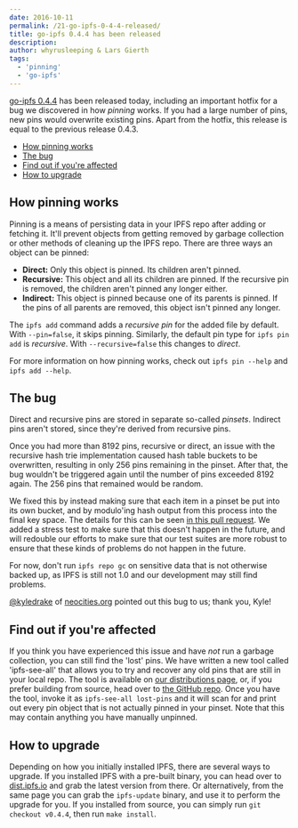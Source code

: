 ```yaml
---
date: 2016-10-11
permalink: /21-go-ipfs-0-4-4-released/
title: go-ipfs 0.4.4 has been released
description:
author: whyrusleeping & Lars Gierth
tags:
  - 'pinning'
  - 'go-ipfs'
---
```


[go-ipfs 0.4.4](https://dist.ipfs.io/#go-ipfs) has been released today, including an important hotfix for a bug we discovered in how _pinning_ works. If you had a large number of pins, new pins would overwrite existing pins. Apart from the hotfix, this release is equal to the previous release 0.4.3.

- [How pinning works](#how-pinning-works)
- [The bug](#the-bug)
- [Find out if you're affected](#find-out-if-you-re-affected)
- [How to upgrade](#how-to-upgrade)

## How pinning works

Pinning is a means of persisting data in your IPFS repo after adding or fetching it. It'll prevent objects from getting removed by garbage collection or other methods of cleaning up the IPFS repo. There are three ways an object can be pinned:

- **Direct:** Only this object is pinned. Its children aren't pinned.
- **Recursive:** This object and all its children are pinned.
  If the recursive pin is removed, the children aren't pinned any longer either.
- **Indirect:** This object is pinned because one of its parents is pinned.
  If the pins of all parents are removed, this object isn't pinned any longer.

The `ipfs add` command adds a _recursive pin_ for the added file by default. With `--pin=false`, it skips pinning. Similarly, the default pin type for `ipfs pin add` is _recursive_. With `--recursive=false` this changes to _direct_.

For more information on how pinning works, check out `ipfs pin --help` and `ipfs add --help`.

## The bug

Direct and recursive pins are stored in separate so-called _pinsets_. Indirect pins aren't stored, since they're derived from recursive pins.

Once you had more than 8192 pins, recursive or direct, an issue with the recursive hash trie implementation caused hash table buckets to be overwritten, resulting in only 256 pins remaining in the pinset. After that, the bug wouldn't be triggered again until the number of pins exceeded 8192 again. The 256 pins that remained would be random.

We fixed this by instead making sure that each item in a pinset be put into its own bucket, and by modulo'ing hash output from this process into the final key space. The details for this can be seen [in this pull request](https://github.com/ipfs/go-ipfs/pull/3273). We added a stress test to make sure that this doesn't happen in the future, and will redouble our efforts to make sure that our test suites are more robust to ensure that these kinds of problems do not happen in the future.

For now, don't run `ipfs repo gc` on sensitive data that is not otherwise backed up, as IPFS is still not 1.0 and our development may still find problems.

[@kyledrake](https://github.com/kyledrake) of [neocities.org](https://neocities.org) pointed out this bug to us; thank you, Kyle!

## Find out if you're affected

If you think you have experienced this issue and have _not_ run a garbage collection, you can still find the 'lost' pins. We have written a new tool called 'ipfs-see-all' that allows you to try and recover any old pins that are still in your local repo. The tool is available on [our distributions page](https://dist.ipfs.io), or, if you prefer building from source, head over to [the GitHub repo](https://github.com/whyrusleeping/ipfs-see-all). Once you have the tool, invoke it as `ipfs-see-all lost-pins` and it will scan for and print out every pin object that is not actually pinned in your pinset. Note that this may contain anything you have manually unpinned.

## How to upgrade

Depending on how you initially installed IPFS, there are several ways to upgrade. If you installed IPFS with a pre-built binary, you can head over to [dist.ipfs.io](https://dist.ipfs.io/#go-ipfs) and grab the latest version from there. Or alternatively, from the same page you can grab the `ipfs-update` binary, and use it to perform the upgrade for you. If you installed from source, you can simply run `git checkout v0.4.4`, then run `make install`.
